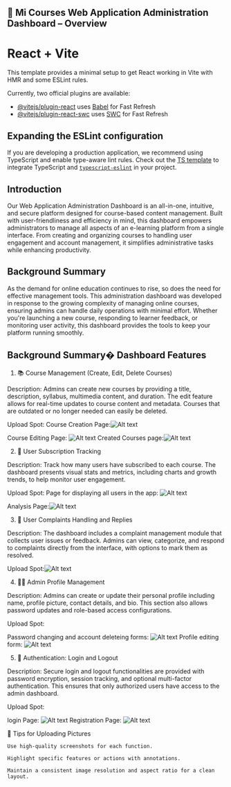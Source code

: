 ## 📘 Mi Courses Web Application Administration Dashboard – Overview

# React + Vite

This template provides a minimal setup to get React working in Vite with HMR and some ESLint rules.

Currently, two official plugins are available:

- [@vitejs/plugin-react](https://github.com/vitejs/vite-plugin-react/blob/main/packages/plugin-react/README.md) uses [Babel](https://babeljs.io/) for Fast Refresh
- [@vitejs/plugin-react-swc](https://github.com/vitejs/vite-plugin-react-swc) uses [SWC](https://swc.rs/) for Fast Refresh

## Expanding the ESLint configuration

If you are developing a production application, we recommend using TypeScript and enable type-aware lint rules. Check out the [TS template](https://github.com/vitejs/vite/tree/main/packages/create-vite/template-react-ts) to integrate TypeScript and [`typescript-eslint`](https://typescript-eslint.io) in your project.

## Introduction

Our Web Application Administration Dashboard is an all-in-one, intuitive, and secure platform designed for course-based content management. Built with user-friendliness and efficiency in mind, this dashboard empowers administrators to manage all aspects of an e-learning platform from a single interface. From creating and organizing courses to handling user engagement and account management, it simplifies administrative tasks while enhancing productivity.

## Background Summary

As the demand for online education continues to rise, so does the need for effective management tools. This administration dashboard was developed in response to the growing complexity of managing online courses, ensuring admins can handle daily operations with minimal effort. Whether you're launching a new course, responding to learner feedback, or monitoring user activity, this dashboard provides the tools to keep your platform running smoothly.

## Background Summary� Dashboard Features

1. 📚 Course Management (Create, Edit, Delete Courses)

Description:
Admins can create new courses by providing a title, description, syllabus, multimedia content, and duration. The edit feature allows for real-time updates to course content and metadata. Courses that are outdated or no longer needed can easily be deleted.

Upload Spot:
Course Creation Page:![Alt text](https://github.com/GamingHazard/miadmindash.au.ug/blob/a0acf555bce7f6b1c85f7b42e9dc52402721ada8/src/assets/shots/Screenshot%202025-04-24%20at%2008-36-17%20micoursespanel.au.ug.png)

Course Editing Page: ![Alt text](https://github.com/GamingHazard/miadmindash.au.ug/blob/main/src/assets/shots/Screenshot%202025-04-24%20at%2008-35-57%20micoursespanel.au.ug.png)
Created Courses page:![Alt text](https://github.com/GamingHazard/miadmindash.au.ug/blob/main/src/assets/shots/Screenshot%202025-04-24%20at%2008-35-37%20micoursespanel.au.ug.png)

2.  👥 User Subscription Tracking

Description:
Track how many users have subscribed to each course. The dashboard presents visual stats and metrics, including charts and growth trends, to help monitor user engagement.

Upload Spot:
Page for displaying all users in the app: ![Alt text](https://github.com/GamingHazard/miadmindash.au.ug/blob/main/src/assets/shots/Screenshot%202025-04-24%20at%2008-36-47%20micoursespanel.au.ug.png)

Analysis Page:![Alt text](https://github.com/GamingHazard/miadmindash.au.ug/blob/main/src/assets/shots/Screenshot%202025-04-24%20at%2008-37-12%20micoursespanel.au.ug.png)

3. 📩 User Complaints Handling and Replies

Description:
The dashboard includes a complaint management module that collects user issues or feedback. Admins can view, categorize, and respond to complaints directly from the interface, with options to mark them as resolved.

Upload Spot:![Alt text](https://github.com/GamingHazard/miadmindash.au.ug/blob/main/src/assets/shots/Screenshot%202025-04-24%20at%2008-37-03%20micoursespanel.au.ug.png)

4. 🙋‍♂️ Admin Profile Management

Description:
Admins can create or update their personal profile including name, profile picture, contact details, and bio. This section also allows password updates and role-based access configurations.

Upload Spot:

Password changing and account deleteing forms: ![Alt text](https://github.com/GamingHazard/miadmindash.au.ug/blob/main/src/assets/shots/Screenshot%202025-04-24%20at%2008-37-30%20micoursespanel.au.ug.png)
Profile editing form: ![Alt text](https://github.com/GamingHazard/miadmindash.au.ug/blob/main/src/assets/shots/Screenshot%202025-04-24%20at%2008-37-40%20micoursespanel.au.ug.png)

5. 🔐 Authentication: Login and Logout

Description:
Secure login and logout functionalities are provided with password encryption, session tracking, and optional multi-factor authentication. This ensures that only authorized users have access to the admin dashboard.

Upload Spot:

login Page: ![Alt text](https://github.com/GamingHazard/miadmindash.au.ug/blob/main/src/assets/shots/Screenshot%202025-04-24%20at%2008-32-15%20micoursespanel.au.ug.png)
Registration Page: ![Alt text](https://github.com/GamingHazard/miadmindash.au.ug/blob/main/src/assets/shots/Screenshot%202025-04-24%20at%2008-32-29%20micoursespanel.au.ug.png)

📸 Tips for Uploading Pictures

    Use high-quality screenshots for each function.

    Highlight specific features or actions with annotations.

    Maintain a consistent image resolution and aspect ratio for a clean layout.
